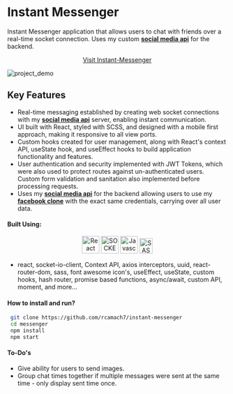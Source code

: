 # Instant Messenger

Instant Messenger application that allows users to chat with friends over a real-time socket connection. Uses my custom [**social media api**](https://github.com/rcamach7/social-media-api) for the backend.

<div align="center">

[Visit Instant-Messenger](https://rcamach7.github.io/instant-messenger/#/instant-messenger)

</div>

![project_demo](https://res.cloudinary.com/de2ymful4/image/upload/v1651963604/portfolio/project_demos/demo_do1qox.gif)

## Key Features

- Real-time messaging established by creating web socket connections with my [**social media api**](https://github.com/rcamach7/social-media-api) server, enabling instant communication.
- UI built with React, styled with SCSS, and designed with a mobile first approach, making it responsive to all view ports.
- Custom hooks created for user management, along with React's context API, useState hook, and useEffect hooks to build application functionality and features.
- User authentication and security implemented with JWT Tokens, which were also used to protect routes against un-authenticated users. Custom form validation and sanitation also implemented before processing requests.
- Uses my [**social media api**](https://github.com/rcamach7/social-media-api) for the backend allowing users to use my [**facebook clone**](https://github.com/rcamach7/social-media-api) with the exact same credentials, carrying over all user data.

#### Built Using:

<p align="center">
  <img src="https://res.cloudinary.com/de2ymful4/image/upload/v1648514838/main-portfolio/animated-logos/react-anim_jqtsxo.gif" width="40" height="40" alt="React" />
  <img src="https://res.cloudinary.com/de2ymful4/image/upload/v1655159498/main-portfolio/tech-skills/socketio_jkkj1u.png" width="40" height="40" alt="SOCKET_IO" />
  <img src="https://res.cloudinary.com/de2ymful4/image/upload/v1648514837/main-portfolio/animated-logos/js-anim_pxxk0j.gif" width="40" height="40" alt="Javascript" />
  <img src="https://res.cloudinary.com/de2ymful4/image/upload/v1648515099/main-portfolio/animated-logos/sass-animated_lhind3.gif" width="30" height="35" alt="SASS" />
</p>

- react, socket-io-client, Context API, axios interceptors, uuid, react-router-dom, sass, font awesome icon's, useEffect, useState, custom hooks, hash router, promise based functions, async/await, custom API, moment, and more...

#### How to install and run?

```bash
 git clone https://github.com/rcamach7/instant-messenger
 cd messenger
 npm install
 npm start
```

#### To-Do's

- Give ability for users to send images.
- Group chat times together if multiple messages were sent at the same time - only display sent time once.
